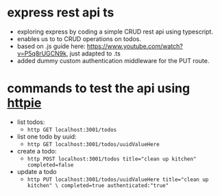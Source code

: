 # express rest api ts
- exploring express by coding a simple CRUD rest api using typescript.
- enables us to to CRUD operations on todos.
- based on .js guide here: https://www.youtube.com/watch?v=P5q8rUGCN9k, just
  adapted to .ts
- added dummy custom authentication middleware for the PUT route.

# commands to test the api using [httpie](https://github.com/httpie)
- list todos:
    - `http GET localhost:3001/todos`
- list one todo by uuid:
    - `http GET localhost:3001/todos/uuidValueHere`
- create a todo:
    - `http POST localhost:3001/todos title="clean up kitchen" completed=false`
- update a todo
    - `http PUT localhost:3001/todos/uuidValueHere title="clean up kitchen" \
        completed=true authenticated:"true"`
